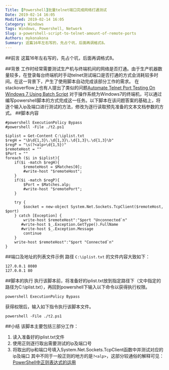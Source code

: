 ```yaml
---
Title: [Powershell]批量telnet端口完成网络打通测试
Date: 2019-02-14 16:05
Modified: 2019-02-14 16:05
Category: Windows
Tags: Windows, Powershell, Network
Slug: a-powershell-script-to-telnet-amount-of-remote-ports
Authors: mykonakona
Summary: 这篇16年左右写的，先占个坑，后面再调格式8。
---
```


##前言
这篇16年左右写的，先占个坑，后面再调格式8。


##背景
工作时经常需要测试生产机与终端机间的网络是否打通。由于生产机器数量较多，在登录每台终端机时手动telnet测试端口是否打通的方式会消耗较多时间。在这一背景下，产生了使用脚本自动完成该部分工作的需求。
在stackoverflow上也有人提出了类似的问题[Automate Telnet Port Testing On Windows 7 Using Batch Script](https://stackoverflow.com/questions/20583686/automate-telnet-port-testing-on-windows-7-using-batch-script) 
对于操作系统为Windows7的终端机，可以通过编写powershell脚本的方式完成这一任务。以下脚本在该问题答案的基础上，将逐个输入ip及端口进行测试的方法，修改为逐行读取预先准备的文本文档参数的方式。
##脚本内容
```
#powershell ExecutionPolicy Bypass
#powershell -File ./t2.ps1

$iplist = Get-Content C:\iplist.txt
$regH = "\b\d{1,3}\.\d{1,3}\.\d{1,3}\.\d{1,3}\b"
$regP = "\s(?<alp>\d{1,5})"
$remoteHost = ""
$Port = ""
foreach ($i in $iplist){
    if($i -match $regH){
        $remoteHost = $Matches[0];
        #write-host "$remoteHost";
    }
    if($i -match $regP){
        $Port = $Matches.alp;
        #write-host "$remotePort";
    }

    try {
        $socket = new-object System.Net.Sockets.TcpClient($remoteHost, $port)
    } catch [Exception] {
        write-host $remoteHost":"$port "Unconnected`n"
       #write-host $_.Exception.GetType().FullName
       #write-host $_.Exception.Message
        continue
    }
    write-host $remoteHost":"$port "Connected`n"
}
```
##端口及地址的列表文件示例
路径 `C:\iplist.txt` 的文件内容大致如下：
```
127.0.0.1 8080
127.0.0.1 80
```
##脚本的执行
执行该脚本前，将准备好的iplist.txt放到指定路径下（文中指定的路径为C:\iplist.txt），再回到powershell下输入以下命令以获得执行权限。
```
powershell ExecutionPolicy Bypass
```
获得权限后，输入如下指令执行该脚本文件。
```
powershell -File ./t2.ps1
```
##小结
该脚本主要包括三部分工作：
1. 读入准备好的iplist.txt文件
2. 使用正则逐行取出需要测试的ip及端口号
3. 将取出的ip和端口号填入System.Net.Sockets.TcpClient函数中并测试对应的ip及端口
其中不同于一般正则的地方的是`?<alp>`，这部分较通俗的解释可见：
[PowerShell中正则表达式的运用](http://blog.csdn.net/bluelilyabc/article/details/17119819)
